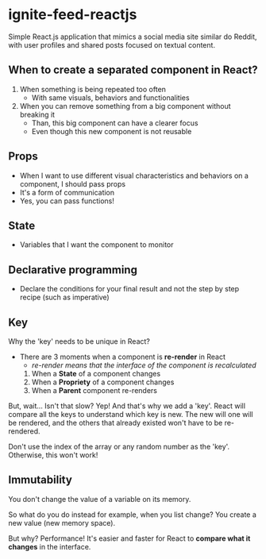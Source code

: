 # ignite-feed-reactjs

Simple React.js application that mimics a social media site similar do Reddit, with user profiles and shared posts focused on textual content. 

## When to create a separated component in React?

1. When something is being repeated too often
   - With same visuals, behaviors and functionalities
2. When you can remove something from a big component without breaking it
   - Than, this big component can have a clearer focus
   - Even though this new component is not reusable

## Props

- When I want to use different visual characteristics and behaviors on a component, I should pass props 
- It's a form of communication
- Yes, you can pass functions!


## State

- Variables that I want the component to monitor


## Declarative programming

- Declare the conditions for your final result and not the step by step recipe (such as imperative)

## Key

Why the 'key' needs to be unique in React?

- There are 3 moments when a component is **re-render** in React
  * *re-render means that the interface of the component is recalculated*
  1. When a **State** of a component changes
  2. When a **Propriety** of a component changes
  3. When a **Parent** component re-renders

But, wait... Isn't that slow?
Yep! And that's why we add a 'key'. 
React will compare all the keys to understand which key is new. The new will one will be rendered, and the others that already existed won't have to be re-rendered.

Don't use the index of the array or any random number as the 'key'. Otherwise, this won't work!

## Immutability

You don't change the value of a variable on its memory.

So what do you do instead for example, when you list change?
You create a new value (new memory space).

But why? Performance! It's easier and faster for React to **compare what it changes** in the interface.
